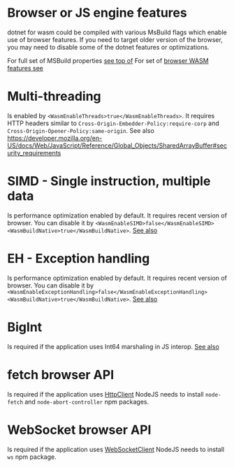 # Browser or JS engine features

dotnet for wasm could be compiled with various MsBuild flags which enable use of browser features. If you need to target older version of the browser, you may need to disable some of the dotnet features or optimizations.

For full set of MSBuild properties [see top of](src\mono\wasm\build\WasmApp.targets)
For set of [browser WASM features see](https://webassembly.org/roadmap/)

# Multi-threading
Is enabled by `<WasmEnableThreads>true</WasmEnableThreads>`. 
It requires HTTP headers similar to `Cross-Origin-Embedder-Policy:require-corp` and `Cross-Origin-Opener-Policy:same-origin`.
See also https://developer.mozilla.org/en-US/docs/Web/JavaScript/Reference/Global_Objects/SharedArrayBuffer#security_requirements

# SIMD - Single instruction, multiple data
Is performance optimization enabled by default. It requires recent version of browser. 
You can disable it by `<WasmEnableSIMD>false</WasmEnableSIMD><WasmBuildNative>true</WasmBuildNative>`.
[See also](https://github.com/WebAssembly/simd/blob/master/proposals/simd/SIMD.md)

# EH - Exception handling
Is performance optimization enabled by default. It requires recent version of browser. 
You can disable it by `<WasmEnableExceptionHandling>false</WasmEnableExceptionHandling><WasmBuildNative>true</WasmBuildNative>`.
[See also](https://github.com/WebAssembly/exception-handling/blob/master/proposals/exception-handling/Exceptions.md)

# BigInt
Is required if the application uses Int64 marshaling in JS interop.
[See also](https://github.com/WebAssembly/JS-BigInt-integration)

# fetch browser API
Is required if the application uses [HttpClient](https://learn.microsoft.com/en-us/dotnet/api/system.net.http.httpclient)
NodeJS needs to install `node-fetch` and `node-abort-controller` npm packages.

# WebSocket browser API
Is required if the application uses [WebSocketClient](https://learn.microsoft.com/en-us/dotnet/api/system.net.websockets.clientwebsocket)
NodeJS needs to install `ws` npm package.
